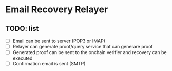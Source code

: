 # Email Recovery Relayer

## TODO: list

- [ ] Email can be sent to server (POP3 or IMAP)
- [ ] Relayer can generate proof/query service that can generare proof
- [ ] Generated proof can be sent to the onchain verifier and recovery can be executed
- [ ] Confirmation email is sent (SMTP)
